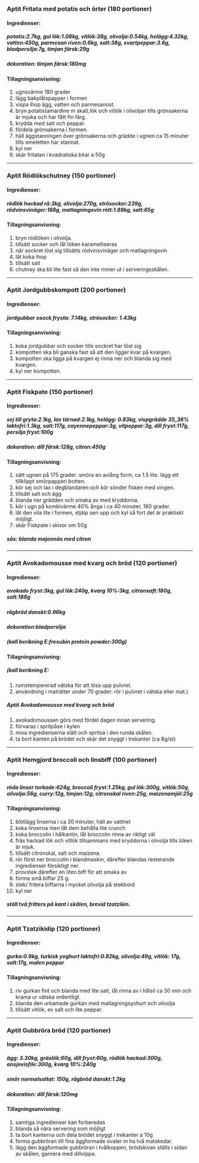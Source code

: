 ### Aptit Fritata med potatis och örter (180 portioner)
#### Ingredienser:
##### potatis:2.7kg, gul lök:1.08kg, vitlök:38g, olivolja:0.54kg, helägg:4.32kg, vatten:450g, parmesan riven:0.6kg, salt:38g, svartpeppar:3.6g, bladpersilja:7g, timjan färsk:29g
##### dekoration: timjan färsk:180mg

#### Tillagningsanvisning:
1. ugnsvärme 180 grader
2. lägg bakplåtspapper i formen
3. vispa ihop ägg, vatten och parmesanost.
4. bryn potatis(amardine m skal),lök och vitlök i olivoljan tills grönsakerna är mjuka och har fått fin färg.
5. krydda med salt och peppar.
6. fördela grönsakerna i formen.
7. häll äggstanningen över grönsakerna och grädde i ugnen ca 15 minuter tills omeletten har stannat.
8. kyl ner
9. skär fritatan i kvadratiska bitar a 50g


--------
### Aptit Rödlökschutney (150 portioner)
#### Ingredienser:
##### rödlök hackad rå:3kg, olivolja:270g, strösocker:239g, rödvinsvinäger:188g, matlagningsvin rött:1.88kg, salt:65g
#### Tillagningsanvisning:
1. bryn rödlöken i olivolja.
2. tillsätt socker och låt löken karamelliseras
3. när sockret löst sig tillsätts rödvinsvinäger och matlagningsvin
4. låt koka ihop
5. tillsätt salt
6. chutney ska bli lite fast så den inte rinner ut i serveringsskålen.


--------
### Aptit Jordgubbskompott (200 portioner)
#### Ingredienser:
##### jordgubbar osock frysta: 7.14kg, strösocker: 1.43kg
#### Tillagningsanvisning:
1. koka jordgubbar och socker tills sockret har löst sig
2. kompotten ska bli ganska fast så att den ligger kvar på kvargen. 
3. kompotten ska ligga på kvargen ej rinna ner och blanda sig med kvargen.
4. kyl ner kompotten.


--------
### Aptit Fiskpate (150 portioner)
#### Ingredienser:
##### sej till gryta:2.1kg, lax tärnad:2.1kg, helägg: 0.83kg, vispgrädde 35_38% laktofri:1.3kg, salt:117g, cayennepeppar:3g, vitpeppar:3g, dill fryst:117g, persilja fryst:100g
##### dekoration: dill färsk:128g, citron:450g
#### Tillagningsanvisning:
1. sätt ugnen på 175 grader. smöra en avlång form, ca 1.5 lite. lägg ett tillklippt smörpapperi botten.
2. kör sej och lax i degblandaren och kör sönder fisken med vingen.
3. tillsätt salt och ägg
4. blanda ner grädden och smaka av med kryddorna.
5. kör i ugn på kombivärme 40% ånga i ca 40 minuter, 160 grader.
6. låt den vila lite i formen, stjälp sen upp och kyl så fort det är praktiskt möjligt.
7. skär Fiskpate i skivor om 50g

##### sås: blanda majonnäs med citron


--------
### Aptit Avokadomousse med kvarg och bröd (120 portioner)
#### Ingredienser:
##### avokado fryst:3kg, gul lök:240g, kvarg 10%:3kg, citronsaft:180g, salt:188g
##### rågbröd danskt:0.96kg
##### dekoration:bladperslija
##### (kall berikning E:fresubin protein powder:300g)
#### Tillagningsanvisning:
##### (kall berikning E: 
1. rumstempererad vätska för att lösa upp pulvret.
2. användning i maträtter under 70 grader: rör i pulvret i vätska eller mat.)

##### Aptit Avokadomousse med kvarg och bröd
1. avokadomoussen görs med fördel dagen innan servering.
2. förvaras i spritpåse i kylen
3. mixa ingredienserna slätt och spritsa i den runda skålen.
4. ta bort kanten på brödet och skär det snyggt i trekanter (ca 8g/st)


--------
### Aptit Hemgjord broccoli och linsbiff (100 portioner)
#### Ingredienser:
##### röda linser torkade:624g, broccoli fryst:1.25kg, gul lök:300g, vitlök:50g, olivolja:56g, curry:12g, timjan:12g, citronskal riven:25g, maizenamjöl:25g
#### Tillagningsanvisning:
1. blötlägg linserna i ca 30 minuter, häll av vattnet
2. koka linserna men låt dem behålla lite crunch
3. koka broccolin i hålkantin, låt broccolin rinna av riktigt väl
4. fräs hackad lök och vitlök tillsammans med kryddorna i olivolja tills löken är mjuk.
5. tillsätt citronskal, salt och maizena.
6. rör först ner broccolin i blandmaskin, därefter blandas resterande ingredienser försiktigt ner.
7. provstek därefter en liten biff för att smaka av
8. forma små biffar 25 g.
9. stek/ fritera biffarna i mycket olivolja på stekbord
10. kyl ner

##### ställ två fritters på kant i skålen, brevid tzatzikin.


--------
### Aptit Tzatzikidip (120 portioner)
#### Ingredienser:
##### gurka:0.9kg, turkisk yoghurt laktofri:0.82kg, olivolja:49g, vitlök: 17g, salt:17g, malen peppar
#### Tillagningsanvisning:
1. riv gurkan fint och blanda med lite salt, låt rinna av i hålsil ca 30 min och krama ur vätska ordentligt.
2. blanda den urkamade gurkan med matlagningsyohurt och olivolja
3. tillsätt vitlök, ev salt och lite peppar.


--------
### Aptit Gubbröra bröd (120 portioner)
#### Ingredienser:
##### ägg: 3.30kg, gräslök:60g, dill fryst:60g, rödlök hackad:300g, ansjovisfile:300g, kvarg 10%:240g
##### smör normalsaltat: 150g, rågbröd danskt:1.2kg
##### dekoration: dill färsk:120mg

#### Tillagningsanvisning:
1. samtiga ingredienser kan forberedas
2. blanda så nära servering som möjligt
3. ta bort kanterna och dela brödet snyggt i trekanter a 10g
4. forma gubbröran till fina äggformade ovaler m ha två matskedar.
5. lägg den äggformade gubbröran i tvålkoppen, brödskivan ställs i sidan av skålen, garnera med dillvippa.
